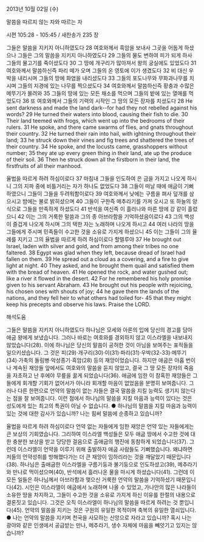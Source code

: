 2013년 10월 02일 (수)

말씀을 따르지 않는 자와 따르는 자



시편 105:28 - 105:45 / 새찬송가 235 장


그들은 말씀을 지키지 아니하였도다
28 여호와께서 흑암을 보내사 그곳을 어둡게 하셨으나 그들은 그의 말씀을 지키지 아니하였도다 29 그들의 물도 변하여 피가 되게 하사 그들의 물고기를 죽이셨도다 30 그 땅에 개구리가 많아져서 왕의 궁실에도 있었도다 31 여호와께서 말씀하신즉 파리 떼가 오며 그들의 온 영토에 이가 생겼도다 32 비 대신 우박을 내리시며 그들의 땅에 화염을 내리셨도다 33 그들의 포도나무와 무화과나무를 치시며 그들의 지경에 있는 나무를 찍으셨도다 34 여호와께서 말씀하신즉 황충과 수많은 메뚜기가 몰려와 35 그들의 땅에 있는 모든 채소를 먹으며 그들의 밭에 있는 열매를 먹었도다 36 또 여호와께서 그들의 기력의 시작인 그 땅의 모든 장자를 치셨도다
28 He sent darkness and made the land dark--for had they not rebelled against his words? 29 He turned their waters into blood, causing their fish to die. 30 Their land teemed with frogs, which went up into the bedrooms of their rulers. 31 He spoke, and there came swarms of flies, and gnats throughout their country. 32 He turned their rain into hail, with ightning throughout their land; 33 he struck down their vines and fig trees and shattered the trees of their country. 34 He spoke, and the locusts came, grasshoppers without number; 35 they ate up every green thing in their land, ate up the produce of their soil. 36 Then he struck down all the firstborn in their land, the firstfruits of all their manhood.

율법을 따르게 하려 하심이로다
37 마침내 그들을 인도하여 은 금을 가지고 나오게 하시니 그의 지파 중에 비틀거리는 자가 하나도 없었도다 38 그들이 떠날 때에 애굽이 기뻐하였으니 그들이 그들을 두려워함이로다 39 여호와께서 낮에는 구름을 펴사 덮개를 삼으시고 밤에는 불로 밝히셨으며 40 그들이 구한즉 메추라기를 가져 오시고 또 하늘의 양식으로 그들을 만족하게 하셨도다 41 반석을 여신즉 이 흘러나와 마른 땅에 강 같이 흘렀으니 42 이는 그의 거룩한 말씀과 그의 종 아브라함을 기억하셨음이로다 43 그의 백성
이 즐겁게 나오게 하시며 그의 택한 자는 노래하며 나오게 하시고 44 여러 나라의 땅을 그들에게 주시며 민족들이 수고한 것을 소유로 가지게 하셨으니 45 이는 그들이 그의 율례를 지키고 그의 율법을 따르게 하려 하심이로다 할렐루야
37 He brought out Israel, laden with silver and gold, and from among their tribes no one faltered. 38 Egypt was glad when they left, because dread of Israel had fallen on them. 39 He spread out a cloud as a covering, and a fire to give light at night. 40 They asked, and he brought them quail and satisfied them with the bread of heaven. 41 He opened the rock, and water gushed out; like a river it flowed in the desert. 42 For he remembered his holy promise given to his servant Abraham. 43 He brought out his people with rejoicing, his
chosen ones with shouts of joy; 44 he gave them the lands of the nations, and they fell heir to what others had toiled for- 45 that they might keep his precepts and observe his laws. Praise the LORD.

해석도움





그들은 말씀을 지키지 아니하였도다 
하나님은 모세와 아론의 입에 당신의 경고를 담아 애굽 왕에게 보냈습니다. 그러나 바로는 여호와를 경외하지 않고 이스라엘을 내보내지 않았습니다(28). 이에 하나님은 당신의 말씀이 공허한 것이 아님을 보여주는 표적들을 일으키셨습니다. 그 것은 피(29)·개구리(30)·이(31)·파리(31)·우박(32-33)·메뚜기(34)·가축의 돌림병·악성종기·흑암(28) 등의 재앙이었습니다. 하지만 애굽은 아홉 번이나 계속된 재앙들 앞에서도 여호와의 말씀을 듣지 않았고, 결국 그 땅 모든 장자의 죽음을 자초하고 난 후에야 무릎을 꿇게 되었습니다(36). 애굽에 임한 이 참혹한 재앙들은 그들에게 회개할 기회가 없어서가 아니라 회개할 마음이 없었음을 분명히 보여줍니다. 그러나 다른 한편으로 언약의 말씀이 없는 자들은 결국 말씀을 지킬 능력도 생기지 않는다는 점을 잘 보여줍니다. 이런 점에서 하나님의 말씀을 지킬 마음과 능력이 있다는 것은 성도에게 있는 최고의 특권이 아닐 수 없습니다. 
● 하나님의 말씀을 지킬 마음과 능력이 있는 것에 대한 감사가 있습니까? 나는 힘써 말씀에 순종하고 있습니까?

율법을 따르게 하려 하심이로다 
언약 없는 자들에게 임한 재앙은 언약 있는 자들에게는 큰 보상의 기회였습니다. 그리하여 이스라엘 백성들은 모두 애굽 땅에서 수고한 것에 대한 충분한 보상을 받고 당당한 걸음으로 출애굽의 행진에 동참하게 되었습니다(37). 그런데 이스라엘이 언약을 이루기 위해 출발하자 애굽 사람들도 기뻐했습니다. 왜냐하면 저들의 언약성취를 방해했다가는 더 큰 재앙이 임하리라는 것을 깨달았기 때문입니다(38). 하나님은 출애굽한 이스라엘을 구름기둥과 불기둥으로 인도하셨고(39), 메추라기와 만나로 먹이셨으며(40), 반석에서 흘러나온 물을 마시게 하셨습니다(41). 그런데 이 모든 일들은 하나님께서 아브라함과 맺으신 거룩한 언약의 말씀을 기억하셨기 때문입니다(42). 시인은 이스라엘이 애굽에서 노래하며 나올 수 있었고, 가나안의 많은 나라들이 소유한 땅을 차지하고, 그들이 수고한 것을 소유로 가지게 하신 이유를 한절의 내용으로 결론짓고 있습니다. 그것은 오직 이스라엘이 하나님의 말씀을 따르게 하려는 것 뿐입니다(45). 언약의 말씀을 지키는 것은 구원의 유일한 목적이며 축복의 유일한 열쇠입니다.
● 나는 언약의 말씀을 지키며 천국을 사모하는 신앙으로 자라고 있습니까? 혹시 나는 광야와 같은 인생에서 공급받는 만나, 메추라기, 생수 자체에 마음을 빼앗기고 있지는 않습니까?
